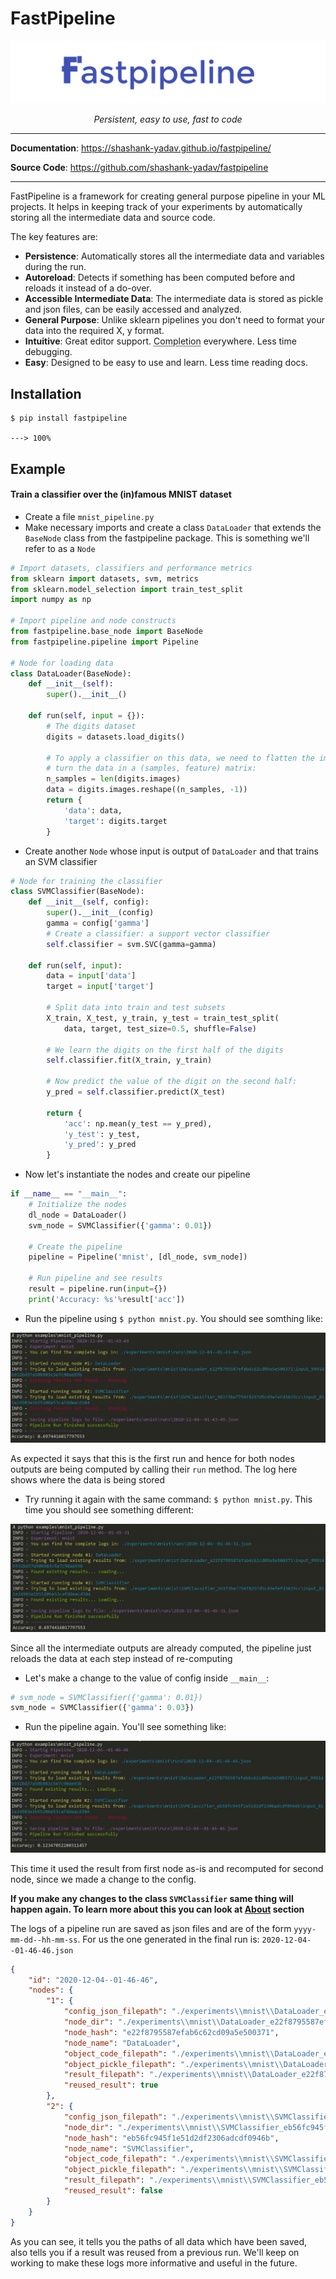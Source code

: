 # FastPipeline

<!-- <p align="center"> -->
![Screenshot](img/fastpipeline_logo.png)
<!-- </p> -->


<p align="center">
    <em>Persistent, easy to use, fast to code
</em>
</p>
<!-- <p align="center"> -->
<!-- <a href="https://github.com/tiangolo/fastapi/actions?query=workflow%3ATest" target="_blank">
    <img src="https://github.com/tiangolo/fastapi/workflows/Test/badge.svg" alt="Test">
</a>
<a href="https://codecov.io/gh/tiangolo/fastapi" target="_blank">
    <img src="https://img.shields.io/codecov/c/github/tiangolo/fastapi?color=%2334D058" alt="Coverage">
</a>
<a href="https://pypi.org/project/fastapi" target="_blank">
    <img src="https://img.shields.io/pypi/v/fastapi?color=%2334D058&label=pypi%20package" alt="Package version">
</a> -->
<!-- </p> -->

---

**Documentation**: <a href="https://shashank-yadav.github.io/fastpipeline" target="_blank">https://shashank-yadav.github.io/fastpipeline/</a>

**Source Code**: <a href="https://github.com/shashank-yadav/fastpipeline" target="_blank">https://github.com/shashank-yadav/fastpipeline</a>

---

FastPipeline is a framework for creating general purpose pipeline in your ML projects. It helps in keeping track of your experiments by automatically storing all the intermediate data and source code. 

The key features are:

* **Persistence**: Automatically stores all the intermediate data and variables during the run.
* **Autoreload**: Detects if something has been computed before and reloads it instead of a do-over.
* **Accessible Intermediate Data**: The intermediate data is stored as pickle and json files, can be easily accessed and analyzed.
* **General Purpose**: Unlike sklearn pipelines you don't need to format your data into the required X, y format.
* **Intuitive**: Great editor support. <abbr title="also known as auto-complete, autocompletion, IntelliSense">Completion</abbr> everywhere. Less time debugging.
* **Easy**: Designed to be easy to use and learn. Less time reading docs.

## Installation

<div class="termy">

```console
$ pip install fastpipeline

---> 100%
```

</div>

## Example

#### Train a classifier over the (in)famous MNIST dataset

* Create a file `mnist_pipeline.py`
* Make necessary imports and create a class `DataLoader` that extends the `BaseNode` class from the fastpipeline package. This is something we'll refer to as a `Node`

```Python
# Import datasets, classifiers and performance metrics
from sklearn import datasets, svm, metrics
from sklearn.model_selection import train_test_split
import numpy as np

# Import pipeline and node constructs
from fastpipeline.base_node import BaseNode
from fastpipeline.pipeline import Pipeline

# Node for loading data
class DataLoader(BaseNode):
    def __init__(self):
        super().__init__()
    
    def run(self, input = {}):
        # The digits dataset
        digits = datasets.load_digits()

        # To apply a classifier on this data, we need to flatten the image, to
        # turn the data in a (samples, feature) matrix:
        n_samples = len(digits.images)
        data = digits.images.reshape((n_samples, -1))
        return {
            'data': data,
            'target': digits.target
        }
```

* Create another `Node` whose input is output of `DataLoader` and that trains an SVM classifier
```Python
# Node for training the classifier
class SVMClassifier(BaseNode):
    def __init__(self, config):
        super().__init__(config)
        gamma = config['gamma']
        # Create a classifier: a support vector classifier
        self.classifier = svm.SVC(gamma=gamma)
    
    def run(self, input):
        data = input['data']
        target = input['target']

        # Split data into train and test subsets
        X_train, X_test, y_train, y_test = train_test_split(
            data, target, test_size=0.5, shuffle=False)

        # We learn the digits on the first half of the digits
        self.classifier.fit(X_train, y_train)

        # Now predict the value of the digit on the second half:
        y_pred = self.classifier.predict(X_test)

        return {
            'acc': np.mean(y_test == y_pred),
            'y_test': y_test,
            'y_pred': y_pred 
        }
```
* Now let's instantiate the nodes and create our pipeline
```Python
if __name__ == "__main__":
    # Initialize the nodes
    dl_node = DataLoader()
    svm_node = SVMClassifier({'gamma': 0.01})
    
    # Create the pipeline
    pipeline = Pipeline('mnist', [dl_node, svm_node])

    # Run pipeline and see results
    result = pipeline.run(input={})
    print('Accuracy: %s'%result['acc'])

```
* Run the pipeline using `$ python mnist.py`. You should see somthing like:


![Screenshot](img/fastpipeline_mnist1.jpg)

As expected it says that this is the first run and hence for both nodes outputs are being computed by calling their `run` method. The log here shows where the data is being stored

* Try running it again with the same command: `$ python mnist.py`. This time you should see something different:


![Screenshot](img/fastpipeline_mnist2.jpg)

Since all the intermediate outputs are already computed, the pipeline just reloads the data at each step instead of re-computing

* Let's make a change to the value of config inside `__main__`:
```Python
# svm_node = SVMClassifier({'gamma': 0.01})
svm_node = SVMClassifier({'gamma': 0.03})
```
* Run the pipeline again. You'll see something like:


![Screenshot](img/fastpipeline_mnist3.jpg)

This time it used the result from first node as-is and recomputed for second node, since we made a change to the config. 

**If you make any changes to the class `SVMClassifier` same thing will happen again. To learn more about this you can look at [About](about.md) section**

The logs of a pipeline run are saved as json files and are of the form `yyyy-mm-dd--hh-mm-ss`. For us the one generated in the final run is: `2020-12-04--01-46-46.json`
```json
{
    "id": "2020-12-04--01-46-46",
    "nodes": {
        "1": {
            "config_json_filepath": "./experiments\\mnist\\DataLoader_e22f8795587efab6c62cd09a5e500371\\config.json",
            "node_dir": "./experiments\\mnist\\DataLoader_e22f8795587efab6c62cd09a5e500371",
            "node_hash": "e22f8795587efab6c62cd09a5e500371",
            "node_name": "DataLoader",
            "object_code_filepath": "./experiments\\mnist\\DataLoader_e22f8795587efab6c62cd09a5e500371\\DataLoader.py",
            "object_pickle_filepath": "./experiments\\mnist\\DataLoader_e22f8795587efab6c62cd09a5e500371\\DataLoader.pkl",
            "result_filepath": "./experiments\\mnist\\DataLoader_e22f8795587efab6c62cd09a5e500371\\input_99914b932bd37a50b983c5e7c90ae93b\\result_811e24983e1b55206e53cafddeacd384.pkl",
            "reused_result": true
        },
        "2": {
            "config_json_filepath": "./experiments\\mnist\\SVMClassifier_eb56fc945f1e51d2df2306adcdf0946b\\config.json",
            "node_dir": "./experiments\\mnist\\SVMClassifier_eb56fc945f1e51d2df2306adcdf0946b",
            "node_hash": "eb56fc945f1e51d2df2306adcdf0946b",
            "node_name": "SVMClassifier",
            "object_code_filepath": "./experiments\\mnist\\SVMClassifier_eb56fc945f1e51d2df2306adcdf0946b\\SVMClassifier.py",
            "object_pickle_filepath": "./experiments\\mnist\\SVMClassifier_eb56fc945f1e51d2df2306adcdf0946b\\SVMClassifier.pkl",
            "result_filepath": "./experiments\\mnist\\SVMClassifier_eb56fc945f1e51d2df2306adcdf0946b\\input_811e24983e1b55206e53cafddeacd384\\result_9eab81159e86abf42ac527566644e927.pkl",
            "reused_result": false
        }
    }
}
```
As you can see, it tells you the paths of all data which have been saved, also tells you if a result was reused from a previous run. We'll keep on working to make these logs more informative and useful in the future.




